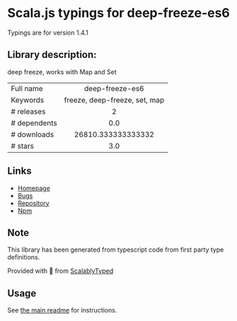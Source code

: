 
# Scala.js typings for deep-freeze-es6

Typings are for version 1.4.1

## Library description:
deep freeze, works with Map and Set

|                    |                 |
| ------------------ | :-------------: |
| Full name          | deep-freeze-es6 |
| Keywords           | freeze, deep-freeze, set, map |
| # releases         | 2 |
| # dependents       | 0.0 |
| # downloads        | 26810.333333333332 |
| # stars            | 3.0 |

## Links
- [Homepage](https://github.com/christophehurpeau/deep-freeze-es6#readme)
- [Bugs](https://github.com/christophehurpeau/deep-freeze-es6/issues)
- [Repository](https://github.com/christophehurpeau/deep-freeze-es6)
- [Npm](https://www.npmjs.com/package/deep-freeze-es6)
    


## Note
This library has been generated from typescript code from first party type definitions.

Provided with :purple_heart: from [ScalablyTyped](https://github.com/oyvindberg/ScalablyTyped)

## Usage
See [the main readme](../../readme.md) for instructions.


